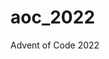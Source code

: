 <!--
SPDX-FileCopyrightText: 2022 Sebastian Andersson <sebastian@bittr.nu>

SPDX-License-Identifier: GPL-3.0-or-later
-->

# aoc_2022
Advent of Code 2022
